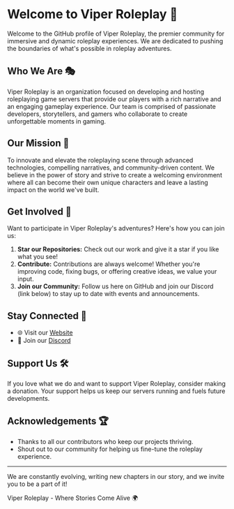 # Welcome to Viper Roleplay 👋

Welcome to the GitHub profile of Viper Roleplay, the premier community for immersive and dynamic roleplay experiences. We are dedicated to pushing the boundaries of what's possible in roleplay adventures.

## Who We Are 🎭

Viper Roleplay is an organization focused on developing and hosting roleplaying game servers that provide our players with a rich narrative and an engaging gameplay experience. Our team is comprised of passionate developers, storytellers, and gamers who collaborate to create unforgettable moments in gaming.

## Our Mission 🌟

To innovate and elevate the roleplaying scene through advanced technologies, compelling narratives, and community-driven content. We believe in the power of story and strive to create a welcoming environment where all can become their own unique characters and leave a lasting impact on the world we've built.

## Get Involved 🤝

Want to participate in Viper Roleplay's adventures? Here's how you can join us:

1. **Star our Repositories:** Check out our work and give it a star if you like what you see!
2. **Contribute:** Contributions are always welcome! Whether you're improving code, fixing bugs, or offering creative ideas, we value your input.
3. **Join our Community:** Follow us here on GitHub and join our Discord (link below) to stay up to date with events and announcements.

## Stay Connected 📡

- 🌐 Visit our [Website]([https://viper-roleplay-website.com](https://viperroleplay.tebex.io))
- 💬 Join our [Discord](https://discord.gg/viperroleplay)

## Support Us 🛠️

If you love what we do and want to support Viper Roleplay, consider making a donation. Your support helps us keep our servers running and fuels future developments.

## Acknowledgements 🏆

- Thanks to all our contributors who keep our projects thriving.
- Shout out to our community for helping us fine-tune the roleplay experience.

---

We are constantly evolving, writing new chapters in our story, and we invite you to be a part of it!

Viper Roleplay - Where Stories Come Alive 🌍
